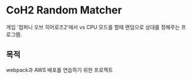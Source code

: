 # CoH2 Random Matcher
게임 '컴퍼니 오브 히어로즈2'에서 vs CPU 모드를 할때 랜덤으로 상대를 정해주는 프로그램.

## 목적
webpack과 AWS 배포를 연습하기 위한 프로젝트

